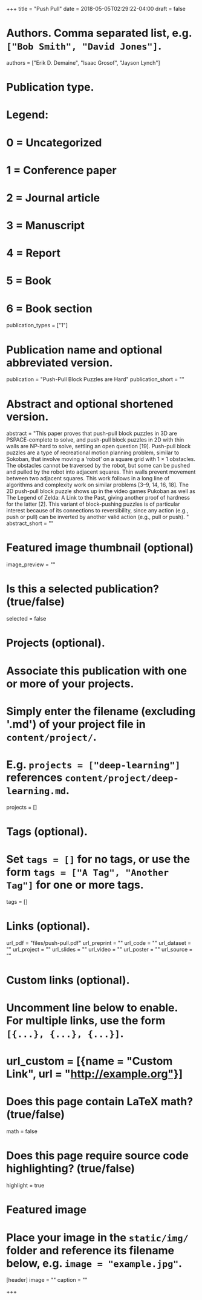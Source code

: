 +++
title = "Push Pull"
date = 2018-05-05T02:29:22-04:00
draft = false

# Authors. Comma separated list, e.g. `["Bob Smith", "David Jones"]`.
authors = ["Erik D. Demaine", "Isaac Grosof", "Jayson Lynch"]

# Publication type.
# Legend:
# 0 = Uncategorized
# 1 = Conference paper
# 2 = Journal article
# 3 = Manuscript
# 4 = Report
# 5 = Book
# 6 = Book section
publication_types = ["1"]

# Publication name and optional abbreviated version.
publication = "Push-Pull Block Puzzles are Hard"
publication_short = ""

# Abstract and optional shortened version.
abstract = "This paper proves that push-pull block puzzles in 3D are PSPACE-complete to solve, and push-pull block puzzles in 2D with thin walls are NP-hard to solve, settling an open question [19]. Push-pull block puzzles are a type of recreational motion planning problem, similar to Sokoban, that involve moving a ‘robot’ on a square grid with 1 × 1 obstacles. The obstacles cannot be traversed by the robot, but some can be pushed and pulled by the robot into adjacent squares. Thin walls prevent movement between two adjacent squares. This work follows in a long line of algorithms and complexity work on similar problems [3–9, 14, 16, 18]. The 2D push-pull block puzzle shows up in the video games Pukoban as well as The Legend of Zelda: A Link to the Past, giving another proof of hardness for the latter [2]. This variant of block-pushing puzzles is of particular interest because of its connections to reversibility, since any action (e.g., push or pull) can be inverted by another valid action (e.g., pull or push). "
abstract_short = ""

# Featured image thumbnail (optional)
image_preview = ""

# Is this a selected publication? (true/false)
selected = false

# Projects (optional).
#   Associate this publication with one or more of your projects.
#   Simply enter the filename (excluding '.md') of your project file in `content/project/`.
#   E.g. `projects = ["deep-learning"]` references `content/project/deep-learning.md`.
projects = []

# Tags (optional).
#   Set `tags = []` for no tags, or use the form `tags = ["A Tag", "Another Tag"]` for one or more tags.
tags = []

# Links (optional).
url_pdf = "files/push-pull.pdf"
url_preprint = ""
url_code = ""
url_dataset = ""
url_project = ""
url_slides = ""
url_video = ""
url_poster = ""
url_source = ""

# Custom links (optional).
#   Uncomment line below to enable. For multiple links, use the form `[{...}, {...}, {...}]`.
# url_custom = [{name = "Custom Link", url = "http://example.org"}]

# Does this page contain LaTeX math? (true/false)
math = false

# Does this page require source code highlighting? (true/false)
highlight = true

# Featured image
# Place your image in the `static/img/` folder and reference its filename below, e.g. `image = "example.jpg"`.
[header]
image = ""
caption = ""

+++
